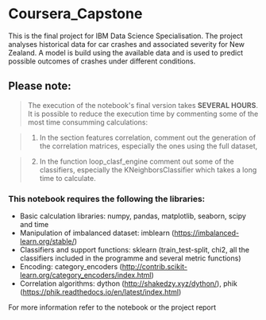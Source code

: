 # Coursera_Capstone
This is the final project for IBM Data Science Specialisation. The project analyses historical data for car crashes and associated severity for New Zealand. A model is build using the available data and is used to predict possible outcomes of crashes under different conditions.

## Please note:
> The execution of the notebook's final version takes **SEVERAL HOURS**. It is possible to reduce the execution time by commenting some of the most time consumming  calculations:
  
>  1) In the section features correlation, comment out the generation of the correlation matrices, especially the ones using the full dataset,
  
>  2) In the function loop_clasf_engine comment out some of the classifiers, especially the KNeighborsClassifier which takes a long time to calculate.


### This notebook requires the following the libraries:
- Basic calculation libraries: numpy, pandas, matplotlib, seaborn, scipy and time
- Manipulation of imbalanced dataset: imblearn (https://imbalanced-learn.org/stable/)
- Classifiers and support functions: sklearn (train_test-split, chi2, all the classifiers included in the programme and several metric functions)
- Encoding: category_encoders (http://contrib.scikit-learn.org/category_encoders/index.html)
- Correlation algorithms: dython (http://shakedzy.xyz/dython/), phik (https://phik.readthedocs.io/en/latest/index.html)

For more information refer to the notebook or the project report
